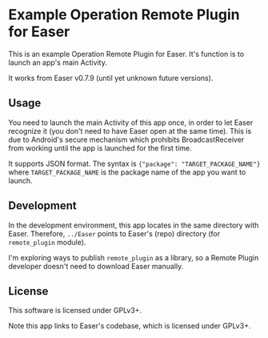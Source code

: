 Example Operation Remote Plugin for Easer
======

This is an example Operation Remote Plugin for Easer. It's function is to launch an app's main Activity.

It works from Easer v0.7.9 (until yet unknown future versions).

Usage
------

You need to launch the main Activity of this app once, in order to let Easer recognize it (you don't need to have Easer open at the same time). 
This is due to Android's secure mechanism which prohibits BroadcastReceiver from working until the app is launched for the first time.

It supports JSON format. The syntax is `{"package": "TARGET_PACKAGE_NAME"}` where `TARGET_PACKAGE_NAME` is the package name of the app you want to launch.

Development
-----

In the development environment, this app locates in the same directory with Easer. Therefore, `../Easer` points to Easer's (repo) directory (for `remote_plugin` module).

I'm exploring ways to publish `remote_plugin` as a library, so a Remote Plugin developer doesn't need to download Easer manually.

License
------

This software is licensed under GPLv3+.

Note this app links to Easer's codebase, which is licensed under GPLv3+.
